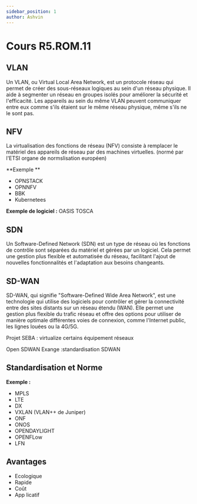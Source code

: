 ```yaml
---
sidebar_position: 1
author: Ashvin
---
```

# Cours R5.ROM.11

## VLAN
Un VLAN, ou Virtual Local Area Network, est un protocole réseau qui permet de créer des sous-réseaux logiques au sein d'un réseau physique. Il aide à segmenter un réseau en groupes isolés pour améliorer la sécurité et l'efficacité. Les appareils au sein du même VLAN peuvent communiquer entre eux comme s'ils étaient sur le même réseau physique, même s'ils ne le sont pas.

## NFV
La virtualisation des fonctions de réseau (NFV) consiste à remplacer le matériel des appareils de réseau par des machines virtuelles. (normé par l'ETSI organe de normslisation européen)

**Exemple **
- OPNSTACK
- OPNNFV
- BBK
- Kubernetees


**Exemple de logiciel :**
OASIS TOSCA

## SDN
Un Software-Defined Network (SDN) est un type de réseau où les fonctions de contrôle sont séparées du matériel et gérées par un logiciel. Cela permet une gestion plus flexible et automatisée du réseau, facilitant l'ajout de nouvelles fonctionnalités et l'adaptation aux besoins changeants.


## SD-WAN
SD-WAN, qui signifie "Software-Defined Wide Area Network", est une technologie qui utilise des logiciels pour contrôler et gérer la connectivité entre des sites distants sur un réseau étendu (WAN). Elle permet une gestion plus flexible du trafic réseau et offre des options pour utiliser de manière optimale différentes voies de connexion, comme l'Internet public, les lignes louées ou la 4G/5G.

Projet SEBA : virtualize certains équipement réseaux

Open SDWAN Exange :standardisation SDWAN

## Standardisation et Norme

**Exemple :**
- MPLS
- LTE
- DX 
- VXLAN (VLAN++ de Juniper)
- ONF
- ONOS
- OPENDAYLIGHT
- OPENFLow
- LFN
## Avantages

- Ecologique
- Rapide
- Coût 
- App
licatif



